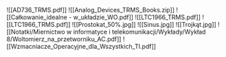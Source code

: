 

![[AD736_TRMS.pdf]]
![[Analog_Devices_TRMS_Books.zip]]
![[Całkowanie_idealne - w_układzie_WO.pdf]]
![[LTC1966_TRMS.pdf]]
![[LTC1966_TRMS.pdf]]
![[Prostokat_50%.jpg]]
![[Sinus.jpg]]
![[Trojkąt.jpg]]
![[Notatki/Miernictwo w informatyce i telekomunikacji/Wykłady/Wykład 8/Woltomierz_na_przetworniku_AC.pdf]]
![[Wzmacniacze_Operacyjne_dla_Wszystkich_TI.pdf]]

